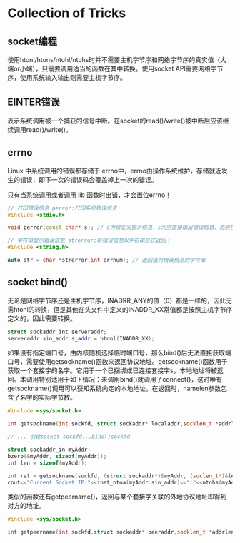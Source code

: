 
# Collection of Tricks

## socket编程

使用htonl/htons/ntohl/ntohs时并不需要主机字节序和网络字节序的真实值（大端or小端），只需要调用适当的函数在其中转换。使用socket API需要网络字节序，使用系统输入输出则需要主机字节序。

## EINTER错误

表示系统调用被一个捕获的信号中断。在socket的read()/write()被中断后应该继续调用read()/write()。

## errno

Linux 中系统调用的错误都存储于 errno中，errno由操作系统维护，存储就近发生的错误，即下一次的错误码会覆盖掉上一次的错误。

只有当系统调用或者调用 lib 函数时出错，才会置位errno！

```cpp
// 打印错误信息 perror:打印系统错误信息
#include <stdio.h>

void perror(const char* s); // s为自定义提示信息，s为空直接输出错误信息，否则在s内容后加":"后输出错误信息
```

```cpp
// 字符串显示错误信息 strerror:将错误信息以字符串形式返回；
#include <string.h>  

auto str = char *strerror(int errnum); // 返回值为错误信息的字符串
```

## socket bind()

无论是网络字节序还是主机字节序，INADRR_ANY的值（0）都是一样的，因此无需htonl的转换，但是其他在头文件中定义的INADDR_XX常值都是按照主机字节序定义的，因此需要转换。

```cpp
struct sockaddr_int serveraddr;
serveraddr.sin_addr.s_addr = htonl(INADDR_XX);
```

如果没有指定端口号，由内核随机选择临时端口号，那么bind()后无法直接获取端口号，需要使用getsockname()函数来返回协议地址。getsockname()函数用于获取一个套接字的名字。它用于一个已捆绑或已连接套接字s，本地地址将被返回。本调用特别适用于如下情况：未调用bind()就调用了connect()，这时唯有getsockname()调用可以获知系统内定的本地地址。在返回时，namelen参数包含了名字的实际字节数。

``` cpp
#include <sys/socket.h>

int getsockname(int sockfd, struct sockaddr* localaddr,socklen_t *addrlen); // 若成功则为0，失败则为-1

// ... 创建socket sockfd...bind()sockfd

struct sockaddr_in myAddr;
bzero(&myAddr, sizeof(myAddr));
int len = sizeof(myAddr);

int ret = getsockname(sockfd, (struct sockaddr*)&myAddr, (soclen_t*)&len); // myAddr中存储了bind()后的sockfd地址信息，转换为主机字节序后可以打印。
cout<<"Current Socket IP:"<<inet_ntoa(myAddr.sin_addr)<<":"<<ntohs(myAddr.sin_port)<<endl;
```

类似的函数还有getpeername()，返回与某个套接字关联的外地协议地址即得到对方的地址。

``` cpp
#include <sys/socket.h>

int getpeername(int sockfd,struct sockaddr* peeraddr,socklen_t *addrlen);// 若成功则为0，失败则为-1
```
